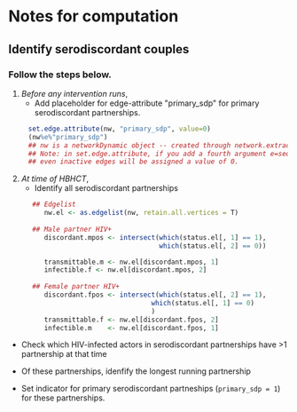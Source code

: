 # Notes for computation

## Identify serodiscordant couples

### Follow the steps below.

1. *Before any intervention runs*,  
   * Add placeholder for edge-attribute "primary_sdp" for primary serodiscordant partnerships.  
    
```R
     set.edge.attribute(nw, "primary_sdp", value=0)
     (nw%e%"primary_sdp")
     ## nw is a networkDynamic object -- created through network.extract()
     ## Note: in set.edge.attribute, if you add a fourth argument e=seq_along(x$mel), then 
     ## even inactive edges will be assigned a value of 0.
```

2. *At time of HBHCT*,   
   * Identify all serodiscordant partnerships
```R
      ## Edgelist
         nw.el <- as.edgelist(nw, retain.all.vertices = T)
      
      ## Male partner HIV+
         discordant.mpos <- intersect(which(status.el[, 1] == 1),
                                      which(status.el[, 2] == 0))

         transmittable.m <- nw.el[discordant.mpos, 1]
         infectible.f <- nw.el[discordant.mpos, 2] 
         
      ## Female partner HIV+
         discordant.fpos <- intersect(which(status.el[, 2] == 1),
                                    which(status.el[, 1] == 0)
                                    )
         transmittable.f <- nw.el[discordant.fpos, 2]
         infectible.m    <- nw.el[discordant.fpos, 1]
```  
  * Check which HIV-infected actors in serodiscordant
    partnerships have >1 partnership at that time


  * Of these partnerships, idenfify the longest running partnership 
  * Set indicator for primary serodiscordant 
    partneships  (`primary_sdp = 1`) for these partnerships.
    

